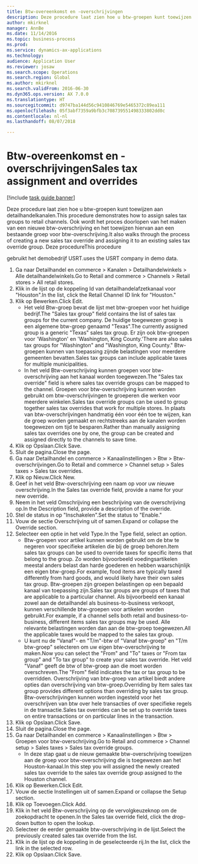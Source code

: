 ```yaml
--- 
title: Btw-overeenkomst en -overschrijvingen
description: Deze procedure laat zien hoe u btw-groepen kunt toewijzen aan detailhandelkanalen.
author: mkirknel
manager: AnnBe
ms.date: 11/14/2016
ms.topic: business-process
ms.prod: 
ms.service: dynamics-ax-applications
ms.technology: 
audience: Application User
ms.reviewer: josaw
ms.search.scope: Operations
ms.search.region: Global
ms.author: mkirknel
ms.search.validFrom: 2016-06-30
ms.dyn365.ops.version: AX 7.0.0
ms.translationtype: HT
ms.sourcegitcommit: d9747ba144d56c9410846769e5465372c89ea111
ms.openlocfilehash: 05f3abf7359a9bfb3c708739551498333802dd0c
ms.contentlocale: nl-nl
ms.lasthandoff: 08/07/2018

---
```

# <a name="sales-tax-assignment-and-overrides"></a><span data-ttu-id="dac95-103">Btw-overeenkomst en -overschrijvingen</span><span class="sxs-lookup"><span data-stu-id="dac95-103">Sales tax assignment and overrides</span></span>

[!include [task guide banner](../../includes/task-guide-banner.md)]

<span data-ttu-id="dac95-104">Deze procedure laat zien hoe u btw-groepen kunt toewijzen aan detailhandelkanalen.</span><span class="sxs-lookup"><span data-stu-id="dac95-104">This procedure demonstrates how to assign sales tax groups to retail channels.</span></span> <span data-ttu-id="dac95-105">Ook wordt het proces doorlopen van het maken van een nieuwe btw-overschrijving en het toewijzen hiervan aan een bestaande groep voor btw-overschrijving.</span><span class="sxs-lookup"><span data-stu-id="dac95-105">It also walks through the process of creating a new sales tax override and assigning it to an existing sales tax override group.</span></span> <span data-ttu-id="dac95-106">Deze procedure</span><span class="sxs-lookup"><span data-stu-id="dac95-106">This procedure</span></span>

<span data-ttu-id="dac95-107">gebruikt het demobedrijf USRT.</span><span class="sxs-lookup"><span data-stu-id="dac95-107">uses the USRT company in demo data.</span></span>

1. <span data-ttu-id="dac95-108">Ga naar Detailhandel en commerce > Kanalen > Detailhandelwinkels > Alle detailhandelwinkels.</span><span class="sxs-lookup"><span data-stu-id="dac95-108">Go to Retail and commerce > Channels > Retail stores > All retail stores.</span></span>
2. <span data-ttu-id="dac95-109">Klik in de lijst op de koppeling Id van detailhandelafzetkanaal voor "Houston".</span><span class="sxs-lookup"><span data-stu-id="dac95-109">In the list, click the Retail Channel ID link for "Houston."</span></span>
3. <span data-ttu-id="dac95-110">Klik op Bewerken.</span><span class="sxs-lookup"><span data-stu-id="dac95-110">Click Edit.</span></span>
    * <span data-ttu-id="dac95-111">Het veld Btw-groep bevat de lijst met btw-groepen voor het huidige bedrijf.</span><span class="sxs-lookup"><span data-stu-id="dac95-111">The "Sales tax group" field contains the list of sales tax groups for the current company.</span></span> <span data-ttu-id="dac95-112">De huidige toegewezen groep is een algemene btw-groep genaamd "Texas".</span><span class="sxs-lookup"><span data-stu-id="dac95-112">The currently assigned group is a generic "Texas" sales tax group.</span></span> <span data-ttu-id="dac95-113">Er zijn ook btw-groepen voor 'Washington' en 'Washington, King County.'</span><span class="sxs-lookup"><span data-stu-id="dac95-113">There are also sales tax groups for "Washington" and "Washington, King County."</span></span> <span data-ttu-id="dac95-114">Btw-groepen kunnen van toepassing zijnde belastingen voor meerdere gemeenten bevatten.</span><span class="sxs-lookup"><span data-stu-id="dac95-114">Sales tax groups can include applicable taxes for multiple municipalities.</span></span>  
    * <span data-ttu-id="dac95-115">In het veld Btw-overschrijving kunnen groepen voor btw-overschrijving aan het kanaal worden toegewezen.</span><span class="sxs-lookup"><span data-stu-id="dac95-115">The "Sales tax override" field is where sales tax override groups can be mapped to the channel.</span></span> <span data-ttu-id="dac95-116">Groepen voor btw-overschrijving kunnen worden gebruikt om btw-overschrijvingen te groeperen die werken voor meerdere winkelen.</span><span class="sxs-lookup"><span data-stu-id="dac95-116">Sales tax override groups can be used to group together sales tax overrides that work for multiple stores.</span></span> <span data-ttu-id="dac95-117">In plaats van btw-overschrijvingen handmatig één voor één toe te wijzen, kan de groep worden gemaakt en rechtstreeks aan de kanalen worden toegewezen om tijd te besparen.</span><span class="sxs-lookup"><span data-stu-id="dac95-117">Rather than manually assigning sales tax overrides one by one, the group can be created and assigned directly to the channels to save time.</span></span>  
4. <span data-ttu-id="dac95-118">Klik op Opslaan.</span><span class="sxs-lookup"><span data-stu-id="dac95-118">Click Save.</span></span>
5. <span data-ttu-id="dac95-119">Sluit de pagina.</span><span class="sxs-lookup"><span data-stu-id="dac95-119">Close the page.</span></span>
6. <span data-ttu-id="dac95-120">Ga naar Detailhandel en commerce > Kanaalinstellingen > Btw > Btw-overschrijvingen.</span><span class="sxs-lookup"><span data-stu-id="dac95-120">Go to Retail and commerce > Channel setup > Sales taxes > Sales tax overrides.</span></span>
7. <span data-ttu-id="dac95-121">Klik op Nieuw.</span><span class="sxs-lookup"><span data-stu-id="dac95-121">Click New.</span></span>
8. <span data-ttu-id="dac95-122">Geef in het veld Btw-overschrijving een naam op voor uw nieuwe overschrijving.</span><span class="sxs-lookup"><span data-stu-id="dac95-122">In the Sales tax override field, provide a name for your new override.</span></span>
9. <span data-ttu-id="dac95-123">Neem in het veld Omschrijving een beschrijving van de overschrijving op.</span><span class="sxs-lookup"><span data-stu-id="dac95-123">In the Description field, provide a description of the override.</span></span>
10. <span data-ttu-id="dac95-124">Stel de status in op "Inschakelen".</span><span class="sxs-lookup"><span data-stu-id="dac95-124">Set the status to "Enable."</span></span>
11. <span data-ttu-id="dac95-125">Vouw de sectie Overschrijving uit of samen.</span><span class="sxs-lookup"><span data-stu-id="dac95-125">Expand or collapse the Override section.</span></span>
12. <span data-ttu-id="dac95-126">Selecteer een optie in het veld Type.</span><span class="sxs-lookup"><span data-stu-id="dac95-126">In the Type field, select an option.</span></span>
    * <span data-ttu-id="dac95-127">Btw-groepen voor artikel kunnen worden gebruikt om de btw te negeren voor specifieke artikelen die bij de groep behoren.</span><span class="sxs-lookup"><span data-stu-id="dac95-127">Item sales tax groups can be used to override taxes for specific items that belong to the group.</span></span> <span data-ttu-id="dac95-128">Zo worden bijvoorbeeld voedingsartikelen meestal anders belast dan harde goederen en hebben waarschijnlijk een eigen btw-groep.</span><span class="sxs-lookup"><span data-stu-id="dac95-128">For example, food items are typically taxed differently from hard goods, and would likely have their own sales tax group.</span></span>     <span data-ttu-id="dac95-129">Btw-groepen zijn groepen belastingen op een bepaald kanaal van toepassing zijn.</span><span class="sxs-lookup"><span data-stu-id="dac95-129">Sales tax groups are groups of taxes that are applicable to a particular channel.</span></span> <span data-ttu-id="dac95-130">Als bijvoorbeeld een kanaal zowel aan de detailhandel als business-to-business verkoopt, kunnen verschillende btw-groepen voor artikelen worden gebruikt.</span><span class="sxs-lookup"><span data-stu-id="dac95-130">For example, if a channel sells both retail and business-to-business, different items sales tax groups may be used.</span></span> <span data-ttu-id="dac95-131">Alle relevante belastingen worden dan aan de btw-groep toegewezen.</span><span class="sxs-lookup"><span data-stu-id="dac95-131">All the applicable taxes would be mapped to the sales tax group.</span></span>  
    * <span data-ttu-id="dac95-132">U kunt nu de "Vanaf"- en "T/m"-btw of "Vanaf btw-groep" en "T/m btw-groep" selecteren om uw eigen btw-overschrijving te maken.</span><span class="sxs-lookup"><span data-stu-id="dac95-132">Now you can select the "From" and "To" taxes or "From tax group" and "To tax group" to create your sales tax override.</span></span>    <span data-ttu-id="dac95-133">Het veld "Vanaf" geeft de btw of btw-groep aan die moet worden overschreven.</span><span class="sxs-lookup"><span data-stu-id="dac95-133">The "From" field indicates the tax or tax group to be overridden.</span></span> <span data-ttu-id="dac95-134">Overschrijving van btw-groep van artikel biedt andere opties dan overschrijving van btw-groep.</span><span class="sxs-lookup"><span data-stu-id="dac95-134">Overriding by Item sales tax group provides different options than overriding by sales tax group.</span></span>    <span data-ttu-id="dac95-135">Btw-overschrijvingen kunnen worden ingesteld voor het overschrijven van btw over hele transacties of over specifieke regels in de transactie.</span><span class="sxs-lookup"><span data-stu-id="dac95-135">Sales tax overrides can be set up to override taxes on entire transactions or on particular lines in the transaction.</span></span>  
13. <span data-ttu-id="dac95-136">Klik op Opslaan.</span><span class="sxs-lookup"><span data-stu-id="dac95-136">Click Save.</span></span>
14. <span data-ttu-id="dac95-137">Sluit de pagina.</span><span class="sxs-lookup"><span data-stu-id="dac95-137">Close the page.</span></span>
15. <span data-ttu-id="dac95-138">Ga naar Detailhandel en commerce > Kanaalinstellingen > Btw > Groepen voor btw-overschrijving.</span><span class="sxs-lookup"><span data-stu-id="dac95-138">Go to Retail and commerce > Channel setup > Sales taxes > Sales tax override groups.</span></span>
    * <span data-ttu-id="dac95-139">In deze stap gaat u de nieuw gemaakte btw-overschrijving toewijzen aan de groep voor btw-overschrijving die is toegewezen aan het Houston-kanaal.</span><span class="sxs-lookup"><span data-stu-id="dac95-139">In this step you will assigned the newly created sales tax override to the sales tax override group assigned to the Houston channel.</span></span>  
16. <span data-ttu-id="dac95-140">Klik op Bewerken.</span><span class="sxs-lookup"><span data-stu-id="dac95-140">Click Edit.</span></span>
17. <span data-ttu-id="dac95-141">Vouw de sectie Instellingen uit of samen.</span><span class="sxs-lookup"><span data-stu-id="dac95-141">Expand or collapse the Setup section.</span></span>
18. <span data-ttu-id="dac95-142">Klik op Toevoegen.</span><span class="sxs-lookup"><span data-stu-id="dac95-142">Click Add.</span></span>
19. <span data-ttu-id="dac95-143">Klik in het veld Btw-overschrijving op de vervolgkeuzeknop om de zoekopdracht te openen.</span><span class="sxs-lookup"><span data-stu-id="dac95-143">In the Sales tax override field, click the drop-down button to open the lookup.</span></span>
20. <span data-ttu-id="dac95-144">Selecteer de eerder gemaakte btw-overschrijving in de lijst.</span><span class="sxs-lookup"><span data-stu-id="dac95-144">Select the previously created sales tax override from the list.</span></span>
21. <span data-ttu-id="dac95-145">Klik in de lijst op de koppeling in de geselecteerde rij.</span><span class="sxs-lookup"><span data-stu-id="dac95-145">In the list, click the link in the selected row.</span></span>
22. <span data-ttu-id="dac95-146">Klik op Opslaan.</span><span class="sxs-lookup"><span data-stu-id="dac95-146">Click Save.</span></span>


